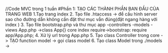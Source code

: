 //Code MVC trong 1 tuần
#Phần 1: TẠO CÁC THÀNH PHẦN BAN ĐẦU CỦA TRANG WEB
1.Tạo trang index
2. Tạo file .htaccess -> để cấu hình server sao cho đường dẫn không cần đặt thư mục vẫn đúng(đặt ngang hàng với index )
3. Tạo file bootstrap.php và thư mục
app
    -controllers
    -models
    -views
    App.php ->class App{}
core
index require->bootstrap: require app/App.php;
4. Xử lý url trong App.php
5. Tạo class Controller trong core -> TẠO function model -> gọi class model
6. Tạo class Model trong ./models ->